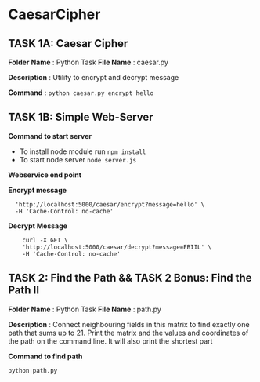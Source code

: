 # CaesarCipher

## TASK 1A: Caesar Cipher

**Folder Name** : Python Task
**File Name** : caesar.py

**Description** : Utility to encrypt and decrypt message

**Command** : `python caesar.py encrypt hello`


## TASK 1B: Simple Web-Server

**Command to start server**

- To install node module run `npm install`
- To start node server `node server.js`


**Webservice end point**


**Encrypt message**
```curl -X GET \
  'http://localhost:5000/caesar/encrypt?message=hello' \
  -H 'Cache-Control: no-cache'
```

**Decrypt Message**

```
    curl -X GET \
    'http://localhost:5000/caesar/decrypt?message=EBIIL' \
    -H 'Cache-Control: no-cache'
```

## TASK 2: Find the Path && TASK 2 Bonus: Find the Path II

**Folder Name** : Python Task
**File Name** : path.py

**Description** : Connect neighbouring fields in this matrix to find exactly one path that sums up to 21.
Print the matrix and the values and coordinates of the path on the command line.
It will also print the shortest part

**Command to find path**

`python path.py`